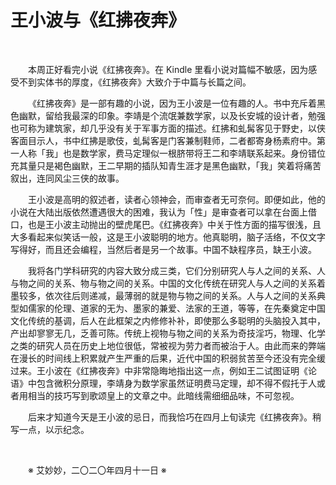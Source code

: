 # 王小波与《红拂夜奔》

&emsp;&emsp;

&emsp;&emsp;本周正好看完小说《红拂夜奔》。在 Kindle 里看小说对篇幅不敏感，因为感受不到实体书的厚度，《红拂夜奔》大致介于中篇与长篇之间。

&emsp;&emsp;《红拂夜奔》是一部有趣的小说，因为王小波是一位有趣的人。书中充斥着黑色幽默，留给我最深的印象。李靖是个流氓兼数学家，以及长安城的设计者，勉强也可称为建筑家，却几乎没有关于军事方面的描述。红拂和虬髯客见于野史，以侠客面目示人，书中红拂是歌伎，虬髯客是门客兼制鞋师，二者都寄身杨素府中。第一人称「我」也是数学家，费马定理似一根脐带将王二和李靖联系起来。身份错位充其量只是褐色幽默，王二早期的插队知青生涯才是黑色幽默，「我」笑着将痛苦叙出，连同风尘三侠的故事。

&emsp;&emsp;王小波是高明的叙述者，读者心领神会，而审查者无可奈何。即便如此，他的小说在大陆出版依然遭遇很大的困难，我认为「性」是审查者可以拿在台面上借口，也是王小波主动抛出的壁虎尾巴。《红拂夜奔》中关于性方面的描写很浅，且大多看起来似笑话一般，这是王小波聪明的地方。他真聪明，脑子活络，不仅文字写得好，而且还会编程，当然后者是另一个故事。中国不缺程序员，缺王小波。

&emsp;&emsp;我将各门学科研究的内容大致分成三类，它们分别研究人与人之间的关系、人与物之间的关系、物与物之间的关系。中国的文化传统在研究人与人之间的关系着墨较多，依次往后则递减，最薄弱的就是物与物之间的关系。人与人之间的关系典型如儒家的伦理、道家的无为、墨家的兼爱、法家的王道，等等，在先秦奠定中国文化传统的基调，后人在此框架之内修修补补，即使那么多聪明的头脑投入其中，产出却寥寥无几，乏善可陈。传统上视物与物之间的关系为奇技淫巧，物理、化学之类的研究人员在历史上地位很低，常被视为劳力者而被治于人。由此而来的弊端在漫长的时间线上积累就产生严重的后果，近代中国的积弱贫苦至今还没有完全缓过来。王小波在《红拂夜奔》中非常隐晦地指出这一点，例如王二试图证明《论语》中包含微积分原理，李靖身为数学家虽然证明费马定理，却不得不假托于人或者用相当的技巧写到歌颂皇上的文章之中。此暗线需细细品味，不可忽视。

&emsp;&emsp;后来才知道今天是王小波的忌日，而我恰巧在四月上旬读完《红拂夜奔》。稍写一点，以示纪念。

&emsp;&emsp;

&emsp;&emsp;※ 艾妙妙，二〇二〇年四月十一日 ※